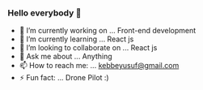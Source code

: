 ### Hello everybody 👋



- 🔭 I’m currently working on ... Front-end development   
- 🌱 I’m currently learning ... React js
- 👯 I’m looking to collaborate on ... React js
- 💬 Ask me about ... Anything 
- 📫 How to reach me: ... kebbeyusuf@gmail.com
- ⚡ Fun fact: ... Drone Pilot :)


